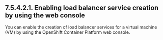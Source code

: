 ## 7.5.4.2.1. Enabling load balancer service creation by using the web console

You can enable the creation of load balancer services for a virtual machine (VM) by using the OpenShift Container Platform web console.


